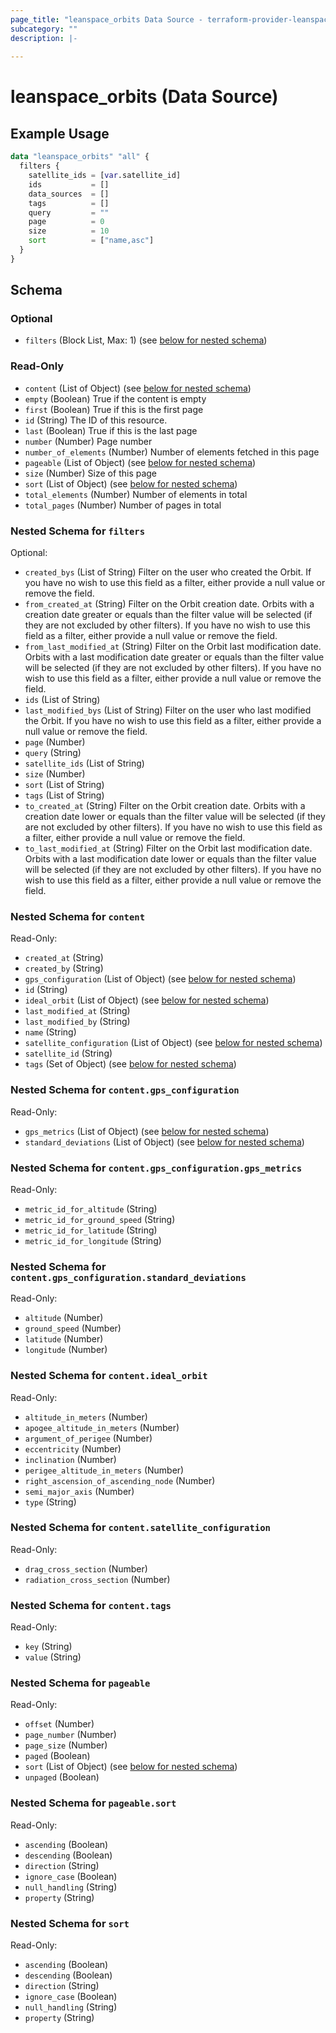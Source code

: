 ```yaml
---
page_title: "leanspace_orbits Data Source - terraform-provider-leanspace"
subcategory: ""
description: |-
  
---
```


# leanspace_orbits (Data Source)



## Example Usage

```terraform
data "leanspace_orbits" "all" {
  filters {
    satellite_ids = [var.satellite_id]
    ids           = []
    data_sources  = []
    tags          = []
    query         = ""
    page          = 0
    size          = 10
    sort          = ["name,asc"]
  }
}
```

<!-- schema generated by tfplugindocs -->
## Schema

### Optional

- `filters` (Block List, Max: 1) (see [below for nested schema](#nestedblock--filters))

### Read-Only

- `content` (List of Object) (see [below for nested schema](#nestedatt--content))
- `empty` (Boolean) True if the content is empty
- `first` (Boolean) True if this is the first page
- `id` (String) The ID of this resource.
- `last` (Boolean) True if this is the last page
- `number` (Number) Page number
- `number_of_elements` (Number) Number of elements fetched in this page
- `pageable` (List of Object) (see [below for nested schema](#nestedatt--pageable))
- `size` (Number) Size of this page
- `sort` (List of Object) (see [below for nested schema](#nestedatt--sort))
- `total_elements` (Number) Number of elements in total
- `total_pages` (Number) Number of pages in total

<a id="nestedblock--filters"></a>
### Nested Schema for `filters`

Optional:

- `created_bys` (List of String) Filter on the user who created the Orbit. If you have no wish to use this field as a filter, either provide a null value or remove the field.
- `from_created_at` (String) Filter on the Orbit creation date. Orbits with a creation date greater or equals than the filter value will be selected (if they are not excluded by other filters). If you have no wish to use this field as a filter, either provide a null value or remove the field.
- `from_last_modified_at` (String) Filter on the Orbit last modification date. Orbits with a last modification date greater or equals than the filter value will be selected (if they are not excluded by other filters). If you have no wish to use this field as a filter, either provide a null value or remove the field.
- `ids` (List of String)
- `last_modified_bys` (List of String) Filter on the user who last modified the Orbit. If you have no wish to use this field as a filter, either provide a null value or remove the field.
- `page` (Number)
- `query` (String)
- `satellite_ids` (List of String)
- `size` (Number)
- `sort` (List of String)
- `tags` (List of String)
- `to_created_at` (String) Filter on the Orbit creation date. Orbits with a creation date lower or equals than the filter value will be selected (if they are not excluded by other filters). If you have no wish to use this field as a filter, either provide a null value or remove the field.
- `to_last_modified_at` (String) Filter on the Orbit last modification date. Orbits with a last modification date lower or equals than the filter value will be selected (if they are not excluded by other filters). If you have no wish to use this field as a filter, either provide a null value or remove the field.


<a id="nestedatt--content"></a>
### Nested Schema for `content`

Read-Only:

- `created_at` (String)
- `created_by` (String)
- `gps_configuration` (List of Object) (see [below for nested schema](#nestedobjatt--content--gps_configuration))
- `id` (String)
- `ideal_orbit` (List of Object) (see [below for nested schema](#nestedobjatt--content--ideal_orbit))
- `last_modified_at` (String)
- `last_modified_by` (String)
- `name` (String)
- `satellite_configuration` (List of Object) (see [below for nested schema](#nestedobjatt--content--satellite_configuration))
- `satellite_id` (String)
- `tags` (Set of Object) (see [below for nested schema](#nestedobjatt--content--tags))

<a id="nestedobjatt--content--gps_configuration"></a>
### Nested Schema for `content.gps_configuration`

Read-Only:

- `gps_metrics` (List of Object) (see [below for nested schema](#nestedobjatt--content--gps_configuration--gps_metrics))
- `standard_deviations` (List of Object) (see [below for nested schema](#nestedobjatt--content--gps_configuration--standard_deviations))

<a id="nestedobjatt--content--gps_configuration--gps_metrics"></a>
### Nested Schema for `content.gps_configuration.gps_metrics`

Read-Only:

- `metric_id_for_altitude` (String)
- `metric_id_for_ground_speed` (String)
- `metric_id_for_latitude` (String)
- `metric_id_for_longitude` (String)


<a id="nestedobjatt--content--gps_configuration--standard_deviations"></a>
### Nested Schema for `content.gps_configuration.standard_deviations`

Read-Only:

- `altitude` (Number)
- `ground_speed` (Number)
- `latitude` (Number)
- `longitude` (Number)



<a id="nestedobjatt--content--ideal_orbit"></a>
### Nested Schema for `content.ideal_orbit`

Read-Only:

- `altitude_in_meters` (Number)
- `apogee_altitude_in_meters` (Number)
- `argument_of_perigee` (Number)
- `eccentricity` (Number)
- `inclination` (Number)
- `perigee_altitude_in_meters` (Number)
- `right_ascension_of_ascending_node` (Number)
- `semi_major_axis` (Number)
- `type` (String)


<a id="nestedobjatt--content--satellite_configuration"></a>
### Nested Schema for `content.satellite_configuration`

Read-Only:

- `drag_cross_section` (Number)
- `radiation_cross_section` (Number)


<a id="nestedobjatt--content--tags"></a>
### Nested Schema for `content.tags`

Read-Only:

- `key` (String)
- `value` (String)



<a id="nestedatt--pageable"></a>
### Nested Schema for `pageable`

Read-Only:

- `offset` (Number)
- `page_number` (Number)
- `page_size` (Number)
- `paged` (Boolean)
- `sort` (List of Object) (see [below for nested schema](#nestedobjatt--pageable--sort))
- `unpaged` (Boolean)

<a id="nestedobjatt--pageable--sort"></a>
### Nested Schema for `pageable.sort`

Read-Only:

- `ascending` (Boolean)
- `descending` (Boolean)
- `direction` (String)
- `ignore_case` (Boolean)
- `null_handling` (String)
- `property` (String)



<a id="nestedatt--sort"></a>
### Nested Schema for `sort`

Read-Only:

- `ascending` (Boolean)
- `descending` (Boolean)
- `direction` (String)
- `ignore_case` (Boolean)
- `null_handling` (String)
- `property` (String)
